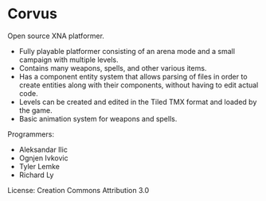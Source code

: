 Corvus
======

Open source XNA platformer.

- Fully playable platformer consisting of an arena mode and a small campaign with multiple levels.
- Contains many weapons, spells, and other various items.
- Has a component entity system that allows parsing of files in order to create entities along with their components, without having to edit actual code.
- Levels can be created and edited in the Tiled TMX format and loaded by the game.
- Basic animation system for weapons and spells.

Programmers:
- Aleksandar Ilic
- Ognjen Ivkovic
- Tyler Lemke
- Richard Ly

License: Creation Commons Attribution 3.0
